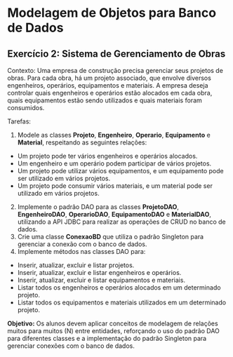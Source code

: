 # Modelagem de Objetos para Banco de Dados

## Exercício 2: Sistema de Gerenciamento de Obras <br/>
Contexto: Uma empresa de construção precisa gerenciar seus projetos de obras. Para cada obra, há um projeto associado, que envolve diversos engenheiros, operários, equipamentos e materiais. A empresa deseja controlar quais engenheiros e operários estão alocados em cada obra, quais equipamentos estão sendo utilizados e quais materiais foram consumidos.

Tarefas:
1. Modele as classes **Projeto**, **Engenheiro**, **Operario**, **Equipamento** e **Material**, respeitando as seguintes relações:
  - Um projeto pode ter vários engenheiros e operários alocados.
  - Um engenheiro e um operário podem participar de vários projetos.
  - Um projeto pode utilizar vários equipamentos, e um equipamento pode ser utilizado em vários projetos.
  - Um projeto pode consumir vários materiais, e um material pode ser utilizado em vários projetos.
2. Implemente o padrão DAO para as classes **ProjetoDAO**, **EngenheiroDAO**, **OperarioDAO**, **EquipamentoDAO** e **MaterialDAO**, utilizando a API JDBC para realizar as operações de CRUD no banco de dados.
3. Crie uma classe **ConexaoBD** que utiliza o padrão Singleton para gerenciar a conexão com o banco de dados.
4. Implemente métodos nas classes DAO para:
- Inserir, atualizar, excluir e listar projetos.
- Inserir, atualizar, excluir e listar engenheiros e operários.
- Inserir, atualizar, excluir e listar equipamentos e materiais.
- Listar todos os engenheiros e operários alocados em um determinado projeto.
- Listar todos os equipamentos e materiais utilizados em um determinado projeto.

**Objetivo:** Os alunos devem aplicar conceitos de modelagem de relações muitos para muitos (N) entre entidades, reforçando o uso do padrão DAO para diferentes classes e a implementação do padrão Singleton para gerenciar conexões com o banco de dados.
